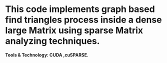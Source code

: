 # This code implements graph based find triangles process inside a dense  large Matrix using sparse Matrix analyzing techniques.
**Tools & Technology: CUDA ,cuSPARSE.**

